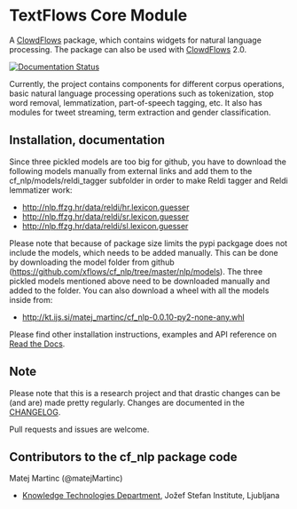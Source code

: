 # TextFlows Core Module #


A [ClowdFlows](https://github.com/xflows/clowdflows/) package, which contains widgets for natural language processing. The package can also be used with [ClowdFlows](https://github.com/xflows/clowdflows/) 2.0.

[![Documentation Status](https://readthedocs.org/projects/rdm/badge/?version=latest)](http://clowdflows.readthedocs.io/)

Currently, the project contains components for different corpus operations, basic natural language processing operations such as tokenization, stop word removal, lemmatization, part-of-speech tagging, etc. It also has modules for tweet streaming, term extraction and gender classification.


## Installation, documentation ##

Since three pickled models are too big for github, you have to download the following models manually from external links and add them to the cf_nlp/models/reldi_tagger subfolder in order to make Reldi tagger and Reldi lemmatizer work:

* http://nlp.ffzg.hr/data/reldi/hr.lexicon.guesser
* http://nlp.ffzg.hr/data/reldi/sr.lexicon.guesser
* http://nlp.ffzg.hr/data/reldi/sl.lexicon.guesser

Please note that because of package size limits the pypi packgage does not include the models, which needs to be added manually. This can be done by downloading the model folder from github (https://github.com/xflows/cf_nlp/tree/master/nlp/models). The three pickled models mentioned above need to be downloaded manually and added to the folder. You can also download a wheel with all the models inside from:

* http://kt.ijs.si/matej_martinc/cf_nlp-0.0.10-py2-none-any.whl

Please find other installation instructions, examples and API reference on [Read the Docs](http://clowdflows.readthedocs.io/).

## Note ##

Please note that this is a research project and that drastic changes can be (and are) made pretty regularly. Changes are documented in the [CHANGELOG](CHANGELOG.md).

Pull requests and issues are welcome.

## Contributors to the cf_nlp package code ##

Matej Martinc (@matejMartinc)

* [Knowledge Technologies Department](http://kt.ijs.si), Jožef Stefan Institute, Ljubljana